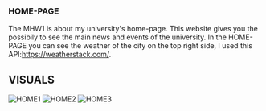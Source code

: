 ### HOME-PAGE
The MHW1 is about my university's home-page. This website gives you the possibily to see the main news and events of the university.
In the HOME-PAGE you can see the weather of the city on the top right side, I used this API:https://weatherstack.com/.
## VISUALS
![HOME1](https://user-images.githubusercontent.com/79788833/119340715-2ca29900-bc93-11eb-80c8-a331968b767d.JPG)
![HOME2](https://user-images.githubusercontent.com/79788833/119340716-2ca29900-bc93-11eb-87ba-f2a046ad8172.JPG)
![HOME3](https://user-images.githubusercontent.com/79788833/119340712-2b716c00-bc93-11eb-8713-915ba1bf658c.JPG)
